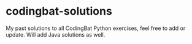 # codingbat-solutions
My past solutions to all CodingBat Python exercises, feel free to add or update. 
Will add Java solutions as well.
